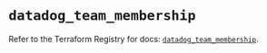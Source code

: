 # `datadog_team_membership`

Refer to the Terraform Registry for docs: [`datadog_team_membership`](https://registry.terraform.io/providers/datadog/datadog/3.60.0/docs/resources/team_membership).
